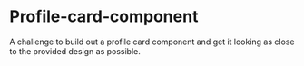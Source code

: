# Profile-card-component
A challenge to build out a profile card component and get it looking as close to the provided design as possible.
